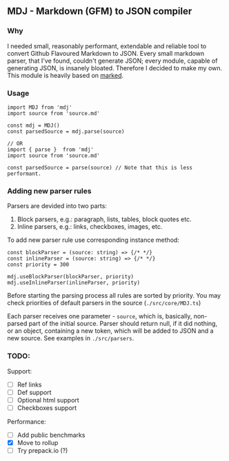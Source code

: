 ## MDJ - Markdown (GFM) to JSON compiler

### Why
I needed small, reasonably performant, extendable and reliable tool to convert Github Flavoured Markdown to JSON. Every small markdown parser, that I've found, couldn't generate JSON; every module, capable of generating JSON, is insanely bloated. Therefore I decided to make my own. This module is heavily based on [marked](https://github.com/chjj/marked/).

### Usage
```
import MDJ from 'mdj'
import source from 'source.md'

const mdj = MDJ()
const parsedSource = mdj.parse(source)

// OR
import { parse }  from 'mdj'
import source from 'source.md'

const parsedSource = parse(source) // Note that this is less performant.
```

### Adding new parser rules
Parsers are devided into two parts:
1. Block parsers, e.g.: paragraph, lists, tables, block quotes etc.
2. Inline parsers, e.g.: links, checkboxes, images, etc.

To add new parser rule use corresponding instance method:

```
const blockParser = (source: string) => {/* */}
const inlineParser = (source: string) => {/* */}
const priority = 300

mdj.useBlockParser(blockParser, priority)
mdj.useInlineParser(inlineParser, priority)
```

Before starting the parsing process all rules are sorted by priority. You may check priorities of default parsers in the source (`./src/core/MDJ.ts`)

Each parser receives one parameter - `source`, which is, basically, non-parsed part of the initial source. Parser should return null, if it did nothing, or an object, containing a new token, which will be added to JSON and a new source. See examples in `./src/parsers`.

### TODO:
Support:
* [ ] Ref links
* [ ] Def support
* [ ] Optional html support
* [ ] Checkboxes support

Performance:
* [ ] Add public benchmarks
* [x] Move to rollup
* [ ] Try prepack.io (?)
